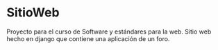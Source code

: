 # SitioWeb
Proyecto para el curso de Software y estándares para la web. 
Sitio web hecho en django que contiene una aplicación de un foro.

